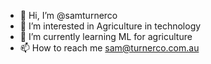 - 👋 Hi, I’m @samturnerco
- 👀 I’m interested in Agriculture in technology
- 🌱 I’m currently learning ML for agriculture
- 📫 How to reach me sam@turnerco.com.au

<!---
samturnerco/samturnerco is a ✨ special ✨ repository because its `README.md` (this file) appears on your GitHub profile.
You can click the Preview link to take a look at your changes.
--->
